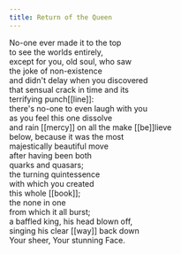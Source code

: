 ```yaml
---
title: Return of the Queen
---
```


No-one ever made it to the top  
to see the worlds entirely,  
except for you, old soul, who saw  
the joke of non-existence  
and didn't delay when you discovered  
that sensual crack in time and its  
terrifying punch[[line]]:  
there's no-one to even laugh with you  
as you feel this one dissolve  
and rain [[mercy]] on all the make [[be]]lieve  
below, because it was the most  
majestically beautiful move  
after having been both  
quarks and quasars;  
the turning quintessence  
with which you created  
this whole [[book]];  
the none in one  
from which it all burst;  
a baffled king, his head blown off,  
singing his clear [[way]] back down   
Your sheer, Your stunning Face.  